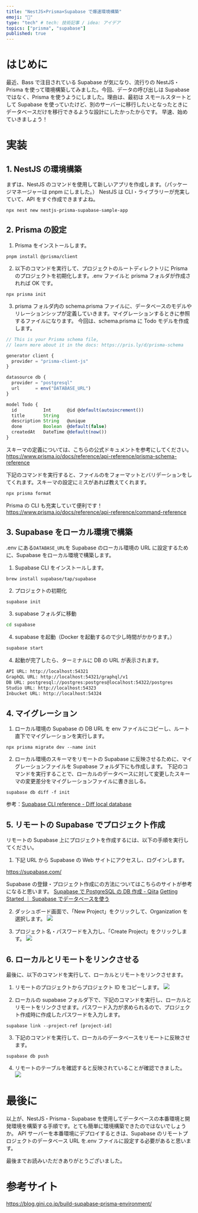 ```yaml
---
title: "NestJS×Prisma×Supabase で爆速環境構築"
emoji: "🐡"
type: "tech" # tech: 技術記事 / idea: アイデア
topics: ["prisma", "supabase"]
published: true
---
```


# はじめに

最近、Bass で注目されている Supabase が気になり、流行りの NestJS・Prisma を使って環境構築してみました。今回、データの呼び出しは Supabase ではなく、Prisma を使うようにしました。理由は、最初は スモールスタートとして Supabase を使っていたけど、別のサーバーに移行したいとなったときにデータベースだけを移行できるような設計にしたかったからです。
早速、始めていきましょう！

# 実装

## 1. NestJS の環境構築

まずは、NestJS のコマンドを使用して新しいアプリを作成します。（パッケージマネージャーは pnpm にしました。）
NestJS は CLI・ライブラリーが充実していて、API をすぐ作成できますよね。

```
npx nest new nestjs-prisma-supabase-sample-app
```

## 2. Prisma の設定

1. Prisma をインストールします。

```tsx
pnpm install @prisma/client
```

2. 以下のコマンドを実行して、プロジェクトのルートディレクトリに Prisma のプロジェクトを初期化します。.env ファイルと prisma フォルダが作成されれば OK です。

```
npx prisma init
```

3. prisma フォルダ内の schema.prisma ファイルに、データベースのモデルやリレーションシップが定義していきます。マイグレーションするときに参照するファイルになります。
   今回は、schema.prisma に Todo モデルを作成します。

```ts
// This is your Prisma schema file,
// learn more about it in the docs: https://pris.ly/d/prisma-schema

generator client {
  provider = "prisma-client-js"
}

datasource db {
  provider = "postgresql"
  url      = env("DATABASE_URL")
}

model Todo {
  id          Int      @id @default(autoincrement())
  title       String
  description String   @unique
  done        Boolean  @default(false)
  createdAt   DateTime @default(now())
}

```

スキーマの定義については、こちらの公式ドキュメントを参考にしてください。
https://www.prisma.io/docs/reference/api-reference/prisma-schema-reference

下記のコマンドを実行すると、ファイルのをフォーマットとバリデーションをしてくれます。スキーマの設定にミスがあれば教えてくれます。

```sh
npx prisma format
```

Prisma の CLI も充実していて便利です！
https://www.prisma.io/docs/reference/api-reference/command-reference

## 3. Supabase をローカル環境で構築

.env にある`DATABASE_URL`を Supabase のローカル環境の URL に設定するために、Supabase をローカル環境で構築します。

1. Supabase CLI をインストールします。

```sh
brew install supabase/tap/supabase
```

2. プロジェクトの初期化

```
supabase init
```

3. supabase フォルダに移動

```bash
cd supabase

```

4. supabase を起動（Docker を起動するので少し時間がかかります。）

```bash
supabase start
```

4. 起動が完了したら、ターミナルに DB の URL が表示されます。

```sh
API URL: http://localhost:54321
GraphQL URL: http://localhost:54321/graphql/v1
DB URL: postgresql://postgres:postgres@localhost:54322/postgres
Studio URL: http://localhost:54323
Inbucket URL: http://localhost:54324
```

## 4. マイグレーション

1. ローカル環境の Supabase の DB URL を env ファイルにコピーし、ルート直下でマイグレーションを実行します。

```
npx prisma migrate dev --name init
```

2. ローカル環境のスキーマをリモートの Supabase に反映させるために、マイグレーションファイルを Supabase フォルダ下にも作成します。
   下記のコマンドを実行することで、ローカルのデータベースに対して変更したスキーマの変更差分をマイグレーションファイルに書き出しる。

```
supabase db diff -f init
```

参考：[Supabase CLI reference - Diff local database](https://supabase.com/docs/reference/cli/supabase-db-diff)

## 5. リモートの Supabase でプロジェクト作成

リモートの Supabase 上にプロジェクトを作成するには、以下の手順を実行してください。

1. 下記 URL から Supabase の Web サイトにアクセスし、ログインします。

https://supabase.com/

Supabase の登録・プロジェクト作成にの方法についてはこちらのサイトが参考になると思います。
[Supabase で PostgreSQL の DB 作成 - Qiita](https://qiita.com/pikimaru/items/5e51d36250c288b8b6dc)
[Getting Started ｜ Supabase でデータベースを使う](https://zenn.dev/joo_hashi/books/a5e2247b85dc0a/viewer/51d97f)

2. ダッシュボード画面で、「New Project」をクリックして、Organization を選択します。
   ![](/images/supabase-prisma-setup/supabase_dashboard.png)

3. プロジェクト名・パスワードを入力し、「Create Project」をクリックします。
   ![](/images/supabase-prisma-setup/project_setting.png)

## 6. ローカルとリモートをリンクさせる

最後に、以下のコマンドを実行して、ローカルとリモートをリンクさせます。

1. リモートのプロジェクトからプロジェクト ID をコピーします。
   ![](/images/supabase-prisma-setup/supabase_project_settings.png)

2. ローカルの supabase フォルダ下で、下記のコマンドを実行し、ローカルとリモートをリンクさせます。パスワード入力が求められるので、プロジェクト作成時に作成したパスワードを入力します。

```
supabase link --project-ref [project-id]
```

3. 下記のコマンドを実行して、ローカルのデータベースをリモートに反映させます。

```
supabase db push
```

4. リモートのテーブルを確認すると反映されていることが確認できました。
   ![](/images/supabase-prisma-setup/table.png)

# 最後に

以上が、NestJS・Prisma・Supabase を使用してデータベースの本番環境と開発環境を構築する手順です。とても簡単に環境構築できたのではないでしょうか。
API サーバーを本番環境にデプロイするときは、Supabase のリモートプロジェクトのデータベース URL を.env ファイルに設定する必要があると思います。

最後までお読みいただきありがとうございました。

# 参考サイト

https://blog.gini.co.jp/build-supabase-prisma-environment/
